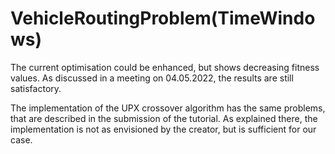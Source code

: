 # VehicleRoutingProblem(TimeWindows)

The current optimisation could be enhanced, but shows decreasing fitness values. As discussed in a meeting on
04.05.2022, the results are still satisfactory.

The implementation of the UPX crossover algorithm has the same problems, that are described in the submission of the
tutorial. As explained there, the implementation is not as envisioned by the creator, but is sufficient for our case.
